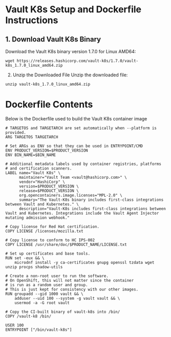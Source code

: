 # Vault K8s Setup and Dockerfile Instructions

## 1. Download Vault K8s Binary

Download the Vault K8s binary version 1.7.0 for Linux AMD64:
```
wget https://releases.hashicorp.com/vault-k8s/1.7.0/vault-k8s_1.7.0_linux_amd64.zip

```
2. Unzip the Downloaded File
Unzip the downloaded file:

```
unzip vault-k8s_1.7.0_linux_amd64.zip
```
# Dockerfile Contents
Below is the Dockerfile used to build the Vault K8s container image

```
# TARGETOS and TARGETARCH are set automatically when --platform is provided.
ARG TARGETOS TARGETARCH

# Set ARGs as ENV so that they can be used in ENTRYPOINT/CMD
ENV PRODUCT_VERSION=$PRODUCT_VERSION
ENV BIN_NAME=$BIN_NAME

# Additional metadata labels used by container registries, platforms
# and certification scanners.
LABEL name="Vault K8s" \
      maintainer="Vault Team <vault@hashicorp.com>" \
      vendor="HashiCorp" \
      version=$PRODUCT_VERSION \
      release=$PRODUCT_VERSION \
      org.opencontainers.image.licenses="MPL-2.0" \
      summary="The Vault-K8s binary includes first-class integrations between Vault and Kubernetes." \
      description="Vault-K8s includes first-class integrations between Vault and Kubernetes. Integrations include the Vault Agent Injector mutating admission webhook."

# Copy license for Red Hat certification.
COPY LICENSE /licenses/mozilla.txt

# Copy license to conform to HC IPS-002
COPY LICENSE /usr/share/doc/$PRODUCT_NAME/LICENSE.txt

# Set up certificates and base tools.
RUN set -eux && \
    microdnf install -y ca-certificates gnupg openssl tzdata wget unzip procps shadow-utils

# Create a non-root user to run the software.
# On OpenShift, this will not matter since the container
# is run as a random user and group.
# This is just kept for consistency with our other images.
RUN groupadd --gid 1000 vault && \
    adduser --uid 100 --system -g vault vault && \
    usermod -a -G root vault

# Copy the CI-built binary of vault-k8s into /bin/
COPY /vault-k8 /bin/

USER 100
ENTRYPOINT ["/bin/vault-k8s"]


